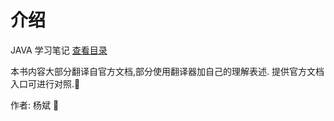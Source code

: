 # 介绍

JAVA 学习笔记  [查看目录](SUMMARY.md)

本书内容大部分翻译自官方文档,部分使用翻译器加自己的理解表述. 提供官方文档入口可进行对照.:bookmark_tabs:

作者: 杨斌  :monkey:


